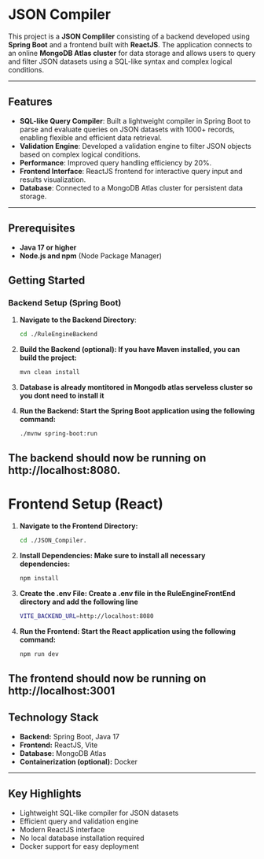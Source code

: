 # JSON Compiler

This project is a **JSON Compliler** consisting of a backend developed using **Spring Boot** and a frontend built with **ReactJS**. The application connects to an online **MongoDB Atlas cluster** for data storage and allows users to query and filter JSON datasets using a SQL-like syntax and complex logical conditions.

---

## Features

- **SQL-like Query Compiler**: Built a lightweight compiler in Spring Boot to parse and evaluate queries on JSON datasets with 1000+ records, enabling flexible and efficient data retrieval.
- **Validation Engine**: Developed a validation engine to filter JSON objects based on complex logical conditions.
- **Performance**: Improved query handling efficiency by 20%.
- **Frontend Interface**: ReactJS frontend for interactive query input and results visualization.
- **Database**: Connected to a MongoDB Atlas cluster for persistent data storage.

---

## Prerequisites

- **Java 17 or higher**
- **Node.js and npm** (Node Package Manager)

## Getting Started

### Backend Setup (Spring Boot)

1. **Navigate to the Backend Directory**:
   ```bash
   cd ./RuleEngineBackend

2. **Build the Backend (optional): If you have Maven installed, you can build the project:**
   ```bash
   mvn clean install
3. **Database is already montitored in Mongodb atlas serveless cluster so you dont need to install it**

4. **Run the Backend: Start the Spring Boot application using the following command:**
   ```bash
   ./mvnw spring-boot:run

## The backend should now be running on http://localhost:8080.



# Frontend Setup (React)
1. **Navigate to the Frontend Directory:**
   ```bash
   cd ./JSON_Compiler.

2. **Install Dependencies: Make sure to install all necessary dependencies:**
   ```bash
   npm install

3. **Create the .env File: Create a .env file in the RuleEngineFrontEnd directory and add the following line**
   ```bash
   VITE_BACKEND_URL=http://localhost:8080

4. **Run the Frontend: Start the React application using the following command:**
   ```bash
   npm run dev

## The frontend should now be running on http://localhost:3001

## Technology Stack

- **Backend:** Spring Boot, Java 17  
- **Frontend:** ReactJS, Vite  
- **Database:** MongoDB Atlas  
- **Containerization (optional):** Docker  

---

## Key Highlights

- Lightweight SQL-like compiler for JSON datasets  
- Efficient query and validation engine  
- Modern ReactJS interface  
- No local database installation required  
- Docker support for easy deployment
